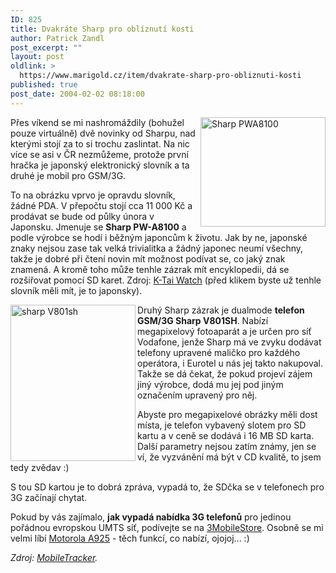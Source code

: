 ```yaml
---
ID: 825
title: Dvakráte Sharp pro oblíznutí kosti
author: Patrick Zandl
post_excerpt: ""
layout: post
oldlink: >
  https://www.marigold.cz/item/dvakrate-sharp-pro-obliznuti-kosti
published: true
post_date: 2004-02-02 08:18:00
---
```

<IMG height=175 alt="Sharp PWA8100" src="/wp-content/uploads/sharppwa8100.jpg" width=200 align=right> 
<p>
Přes víkend se mi nashromáždily (bohužel pouze virtuálně) dvě novinky od Sharpu, nad kterými stojí za to si trochu zaslintat. Na nic více se asi v ČR nezmůžeme, protože první hračka je japonský elektronický slovník a ta druhé je mobil pro GSM/3G. </p>

<p>
To na obrázku vprvo je opravdu slovník, žádné PDA. V přepočtu stojí cca 11 000 Kč a prodávat se bude od půlky února v Japonsku. Jmenuje se <STRONG>Sharp PW-A8100</STRONG> a podle výrobce se hodí i běžným japoncům k životu. Jak by ne, japonské znaky nejsou zase tak velká trivialitka a žádný japonec neumí všechny, takže je dobré při čtení novin mít možnost podívat se, co jaký znak znamená. A kromě toho může tenhle zázrak mít encyklopedii, dá se rozšiřovat pomocí SD karet. Zdroj: <A href="http://k-tai.impress.co.jp/cda/article/news_toppage/17404.html">K-Tai Watch</A> (před klikem byste už tenhle slovník měli mít, je to japonsky).</p>

<p>
<IMG height=250 alt="sharp V801sh" src="/wp-content/uploads/sharpv801sh.jpg" width=200 align=left>Druhý Sharp zázrak je dualmode <STRONG>telefon GSM/3G Sharp V801SH</STRONG>. Nabízí megapixelový fotoaparát a je určen pro síť Vodafone, jenže Sharp má ve zvyku dodávat telefony upravené maličko pro každého operátora, i Eurotel u nás jej takto nakupoval. Takže se dá čekat, že pokud projeví zájem jiný výrobce, dodá mu jej pod jiným označením upravený pro něj. </p>

<p>
Abyste pro megapixelové obrázky měli dost místa, je telefon vybavený slotem pro SD kartu a v ceně se dodává i 16 MB SD karta. Další parametry nejsou zatím známy, jen se ví, že vyzvánění má být v CD kvalitě, to jsem tedy zvědav :)</p>

<p>
S tou SD kartou je to dobrá zpráva, vypadá to, že SDčka se v telefonech pro 3G začínají chytat. </p>

<p>
Pokud by vás zajímalo, <STRONG>jak vypadá nabídka 3G telefonů</STRONG> pro jedinou pořádnou evropskou UMTS síť, podívejte se na <A href="http://www.3gmobilestore.co.uk/" target=_blank>3MobileStore</A>. Osobně se mi velmi líbí <A href="http://3gmobilestore.mobiles.co.uk/three-3g-motorola-a925-3.html" target=_blank>Motorola A925</A> - těch funkcí, co nabízí, ojojoj... :)</p>

<p>
<EM>Zdroj: </EM><A href="http://www.mobiletracker.net/archives/2004/02/02/vodafone_to_shi.php" target=_blank><EM>MobileTracker</EM></A><EM>.</EM></p>
